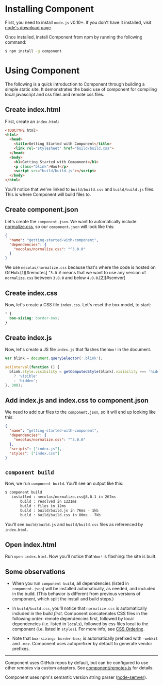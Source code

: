 
# Installing Component

First, you need to install `node.js` v0.10+. If you don't have it installed,
visit [node's download page](http://nodejs.org/download/).

Once installed, install Component from npm by running the following command:

```bash
$ npm install -g component
```

# Using Component

The following is a quick introduction to Component through building a simple
static site.  It demonstrates the basic use of component for compiling local
javascript and css files and remote css files.

## Create index.html

First, create an `index.html`:

```html
<!DOCTYPE html>
<html>
  <head>
    <title>Getting Started with Component</title>
    <link rel="stylesheet" href="build/build.css">
  </head>
  <body>
    <h1>Getting Started with Component</h1>
    <p class="blink">Woo!</p>
    <script src="build/build.js"></script>
  </body>
</html>
```

You'll notice that we've linked to `build/build.css` and `build/build.js`
files. This is where Component will build files to.

## Create component.json

Let's create the `component.json`. We want to automatically include
[normalize.css](https://github.com/necolas/normalize.css), so our
`component.json` will look like this:

```json
{
  "name": "getting-started-with-component",
  "dependencies": {
    "necolas/normalize.css": "^3.0.0"
  }
}
```

We use `necolas/normalize.css` because that's where the code is hosted
on GitHub.[1][#remotes] `^3.0.0` means that we want to use any version of
`normalize.css` between `3.0.0` and below `4.0.0`.[2][#semver]


## Create index.css

Now, let's create a CSS file `index.css`. Let's reset the box model, to start:

```css
* {
  box-sizing: border-box;
}
```

## Create index.js

Now, let's create a JS file `index.js` that flashes the `Woo!` in the document.

```js
var blink = document.querySelector('.blink');

setInterval(function () {
  blink.style.visibility = getComputedStyle(blink).visibility === 'hidden'
    ? 'visible'
    : 'hidden';
}, 300);
```

## Add index.js and index.css to component.json

We need to add our files to the `component.json`, so it will end up looking 
like this:

```json
{
  "name": "getting-started-with-component",
  "dependencies": {
    "necolas/normalize.css": "^3.0.0"
  },
  "scripts": ["index.js"],
  "styles": ["index.css"]
}
```

## `component build`

Now, we run `component build`. You'll see an output like this:

```bash
$ component build
   installed : necolas/normalize.css@3.0.1 in 267ms
       build : resolved in 1221ms
       build : files in 12ms
       build : build/build.js in 76ms - 1kb
       build : build/build.css in 80ms - 7kb
```

You'll see `build/build.js` and `build/build.css` files as referenced by 
`index.html`.

## Open index.html

Run `open index.html`. Now you'll notice that `Woo!` is flashing: the
site is built.

## Some observations

- When you run `component build`, all dependencies (listed in `component.json`) 
will be installed automatically, as needed, and included in the build. (This
behavior is different from previous versions of component, which split the
install and build steps.)

- In `build/build.css`, you'll notice that `normalize.css` is automatically
included in the build _first_. Component concatenates CSS files in the
following order: remote dependencies first, followed by local dependencies
(i.e. listed in `locals`), followed by css files local to the component
(i.e. listed in `styles`). For more info, see [CSS Ordering][css-ordering].

- Note that `box-sizing: border-box;` is automatically prefixed with `-webkit`
and `-moz`. Component uses autoprefixer by default to generate vendor prefixes.


-----
<a name="remotes"></a>
Component uses GitHub repos by default, but can be configured to use other
_remotes_ via custom adapters. See [component/remotes.js][remotes] for details.

<a name="semver"></a>
Component uses npm's semantic version string parser ([node-semver][semver]).


[css-ordering]: https://github.com/component/guide/blob/master/creating-apps-with-components/css-ordering.md
[remotes]: https://github.com/component/remotes.js
[semver]: https://github.com/isaacs/node-semver
